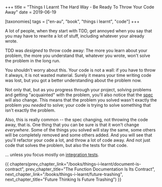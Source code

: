 +++
title = "Things I Learnt The Hard Way - Be Ready To Throw Your Code Away"
date = 2019-06-19

[taxonomies]
tags = ["en-au", "book", "things i learnt", "code"]
+++

A lot of people, when they start with TDD, get annoyed when you say that you
may have to rewrite a lot of stuff, including whatever your already wrote.

<!-- more -->

TDD was _designed_ to throw code away: The more you learn about your problem,
the more you understand that, whatever you wrote, won't solve the problem in
the long run.

You shouldn't worry about this. Your code is not a wall: if you have to throw
it always, it is not wasted material. Surely it means your time writing code
was lost, but you got a better understanding about the problem now.

Not only that, but as you progress through your project, solving problems and
getting "acquainted" with the problem, you'll also notice that the
[spec](/books/things-i-learnt/spec-first) will also change. This means that the problem you solved
wasn't exactly the problem you _needed_ to solve; your code is trying to solve
something that isn't exactly the problem.

Also, this is really common -- the spec changing, not throwing the code away,
that is. One thing that you can be sure is that it won't change _everywhere_.
Some of the things you solved will stay the same, some others will be
completely removed and some others added. And you will see that you'll
refactor your code a lot, and throw a lot of code away. And not just code that
solves the problem, but also the tests for that code.

... unless you focus mostly on [integration
tests](/books/things-i-learnt/integration-tests).

{{ chapters(prev_chapter_link="/books/things-i-learnt/document-is-contract", prev_chapter_title="The Function Documentation Is Its Contract", next_chapter_link="/books/things-i-learnt/future-trashing", next_chapter_title="Future Thinking Is Future Trashing") }}
